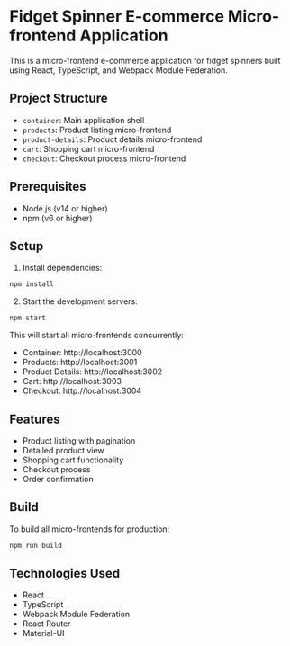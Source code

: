 # Fidget Spinner E-commerce Micro-frontend Application

This is a micro-frontend e-commerce application for fidget spinners built using React, TypeScript, and Webpack Module Federation.

## Project Structure

- `container`: Main application shell
- `products`: Product listing micro-frontend
- `product-details`: Product details micro-frontend
- `cart`: Shopping cart micro-frontend
- `checkout`: Checkout process micro-frontend

## Prerequisites

- Node.js (v14 or higher)
- npm (v6 or higher)

## Setup

1. Install dependencies:
```bash
npm install
```

2. Start the development servers:
```bash
npm start
```

This will start all micro-frontends concurrently:
- Container: http://localhost:3000
- Products: http://localhost:3001
- Product Details: http://localhost:3002
- Cart: http://localhost:3003
- Checkout: http://localhost:3004

## Features

- Product listing with pagination
- Detailed product view
- Shopping cart functionality
- Checkout process
- Order confirmation

## Build

To build all micro-frontends for production:

```bash
npm run build
```

## Technologies Used

- React
- TypeScript
- Webpack Module Federation
- React Router
- Material-UI 